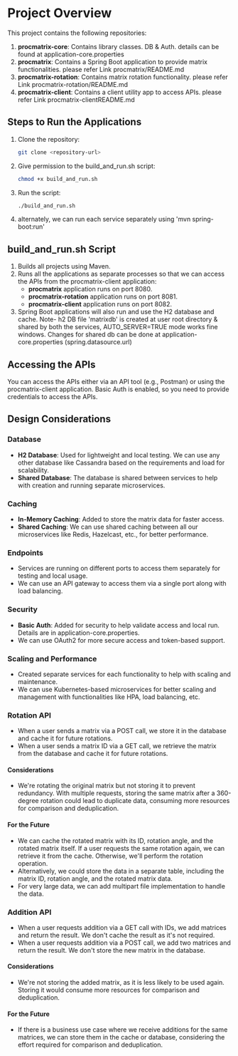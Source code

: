 # Project Overview

This project contains the following repositories:

1. **procmatrix-core**: Contains library classes. DB & Auth. details can be found at  application-core.properties
2. **procmatrix**: Contains a Spring Boot application to provide matrix functionalities. please refer Link procmatrix/README.md
3. **procmatrix-rotation**: Contains matrix rotation functionality. please refer Link  procmatrix-rotation/README.md
4. **procmatrix-client**: Contains a client utility app to access APIs. please refer Link procmatrix-clientREADME.md
   

## Steps to Run the Applications

1. Clone the repository:
    ```sh
    git clone <repository-url>
    ```
2. Give permission to the build_and_run.sh script:
    ```sh
    chmod +x build_and_run.sh
    ```
4. Run the script:
    ```sh
    ./build_and_run.sh
    ```
5. alternately, we can run each service separately using 'mvn spring-boot:run'


## build_and_run.sh Script

1. Builds all projects using Maven.
2. Runs all the applications as separate processes so that we can access the APIs from the procmatrix-client application:
    - **procmatrix** application runs on port 8080.
    - **procmatrix-rotation** application runs on port 8081.
    - **procmatrix-client** application runs on port 8082.
3. Spring Boot applications will also run and use the H2 database and cache.
   Note- h2 DB file 'matrixdb' is created at user root directory & shared by both the services, AUTO_SERVER=TRUE mode works fine windows.
   Changes for shared db can be done at application-core.properties (spring.datasource.url)

## Accessing the APIs

You can access the APIs either via an API tool (e.g., Postman) or using the procmatrix-client application. Basic Auth is enabled, so you need to provide credentials to access the APIs.

## Design Considerations

### Database

- **H2 Database**: Used for lightweight and local testing. We can use any other database like Cassandra based on the requirements and load for scalability.
- **Shared Database**: The database is shared between services to help with creation and running separate microservices.

### Caching

- **In-Memory Caching**: Added to store the matrix data for faster access.
- **Shared Caching**: We can use shared caching between all our microservices like Redis, Hazelcast, etc., for better performance.

### Endpoints

- Services are running on different ports to access them separately for testing and local usage.
- We can use an API gateway to access them via a single port along with load balancing.

### Security

- **Basic Auth**: Added for security to help validate access and local run. Details are in application-core.properties.
- We can use OAuth2 for more secure access and token-based support.

### Scaling and Performance

- Created separate services for each functionality to help with scaling and maintenance.
- We can use Kubernetes-based microservices for better scaling and management with functionalities like HPA, load balancing, etc.

### Rotation API

- When a user sends a matrix via a POST call, we store it in the database and cache it for future rotations.
- When a user sends a matrix ID via a GET call, we retrieve the matrix from the database and cache it for future rotations.

#### Considerations

- We're rotating the original matrix but not storing it to prevent redundancy. With multiple requests, storing the same matrix after a 360-degree rotation could lead to duplicate data, consuming more resources for comparison and deduplication.

#### For the Future

- We can cache the rotated matrix with its ID, rotation angle, and the rotated matrix itself. If a user requests the same rotation again, we can retrieve it from the cache. Otherwise, we'll perform the rotation operation.
- Alternatively, we could store the data in a separate table, including the matrix ID, rotation angle, and the rotated matrix data.
- For very large data, we can add multipart file implementation to handle the data.

### Addition API

- When a user requests addition via a GET call with IDs, we add matrices and return the result. We don't cache the result as it's not required.
- When a user requests addition via a POST call, we add two matrices and return the result. We don't store the new matrix in the database.

#### Considerations

- We're not storing the added matrix, as it is less likely to be used again. Storing it would consume more resources for comparison and deduplication.

#### For the Future

- If there is a business use case where we receive additions for the same matrices, we can store them in the cache or database, considering the effort required for comparison and deduplication.
